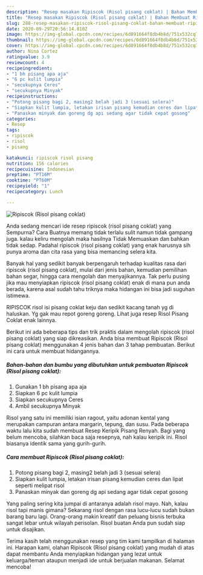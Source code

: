 ```yaml
---
description: "Resep masakan Ripiscok (Risol pisang coklat) | Bahan Membuat Ripiscok (Risol pisang coklat) Yang Enak Banget"
title: "Resep masakan Ripiscok (Risol pisang coklat) | Bahan Membuat Ripiscok (Risol pisang coklat) Yang Enak Banget"
slug: 288-resep-masakan-ripiscok-risol-pisang-coklat-bahan-membuat-ripiscok-risol-pisang-coklat-yang-enak-banget
date: 2020-09-29T20:56:14.810Z
image: https://img-global.cpcdn.com/recipes/6d891664f8db4b8d/751x532cq70/ripiscok-risol-pisang-coklat-foto-resep-utama.jpg
thumbnail: https://img-global.cpcdn.com/recipes/6d891664f8db4b8d/751x532cq70/ripiscok-risol-pisang-coklat-foto-resep-utama.jpg
cover: https://img-global.cpcdn.com/recipes/6d891664f8db4b8d/751x532cq70/ripiscok-risol-pisang-coklat-foto-resep-utama.jpg
author: Nina Cortez
ratingvalue: 3.9
reviewcount: 4
recipeingredient:
- "1 bh pisang apa aja"
- "6 pc kulit lumpia"
- "secukupnya Ceres"
- "secukupnya Minyak"
recipeinstructions:
- "Potong pisang bagi 2, masing2 belah jadi 3 (sesuai selera)"
- "Siapkan kulit lumpia, letakan irisan pisang kemudian ceres dan lipat seperti melipat risol"
- "Panaskan minyak dan goreng dg api sedang agar tidak cepat gosong"
categories:
- Resep
tags:
- ripiscok
- risol
- pisang

katakunci: ripiscok risol pisang 
nutrition: 156 calories
recipecuisine: Indonesian
preptime: "PT16M"
cooktime: "PT60M"
recipeyield: "1"
recipecategory: Lunch

---
```



![Ripiscok (Risol pisang coklat)](https://img-global.cpcdn.com/recipes/6d891664f8db4b8d/751x532cq70/ripiscok-risol-pisang-coklat-foto-resep-utama.jpg)

Anda sedang mencari ide resep ripiscok (risol pisang coklat) yang Sempurna? Cara Buatnya memang tidak terlalu sulit namun tidak gampang juga. kalau keliru mengolah maka hasilnya Tidak Memuaskan dan bahkan tidak sedap. Padahal ripiscok (risol pisang coklat) yang enak harusnya sih punya aroma dan cita rasa yang bisa memancing selera kita.

Banyak hal yang sedikit banyak berpengaruh terhadap kualitas rasa dari ripiscok (risol pisang coklat), mulai dari jenis bahan, kemudian pemilihan bahan segar, hingga cara mengolah dan menyajikannya. Tak perlu pusing jika mau menyiapkan ripiscok (risol pisang coklat) enak di mana pun anda berada, karena asal sudah tahu triknya maka hidangan ini bisa jadi suguhan istimewa.

RIPISCOK risol isi pisang coklat keju dan sedikit kacang tanah yg di haluskan. Yg gak mau repot goreng goreng. Lihat juga resep Risol Pisang Coklat enak lainnya.


Berikut ini ada beberapa tips dan trik praktis dalam mengolah ripiscok (risol pisang coklat) yang siap dikreasikan. Anda bisa membuat Ripiscok (Risol pisang coklat) menggunakan 4 jenis bahan dan 3 tahap pembuatan. Berikut ini cara untuk membuat hidangannya.

<!--inarticleads1-->

##### Bahan-bahan dan bumbu yang dibutuhkan untuk pembuatan Ripiscok (Risol pisang coklat):

1. Gunakan 1 bh pisang apa aja
1. Siapkan 6 pc kulit lumpia
1. Siapkan secukupnya Ceres
1. Ambil secukupnya Minyak


Risol yang satu ini memiliki isian ragout, yaitu adonan kental yang merupakan campuran antara margarin, tepung, dan susu. Pada beberapa waktu lalu kita sudah membuat Resep Keripik Pisang Renyah. Bagi yang belum mencoba, silahkan baca saja resepnya, nah kalau keripik ini. Risol biasanya identik sama yang gurih-gurih. 

<!--inarticleads2-->

##### Cara membuat Ripiscok (Risol pisang coklat):

1. Potong pisang bagi 2, masing2 belah jadi 3 (sesuai selera)
1. Siapkan kulit lumpia, letakan irisan pisang kemudian ceres dan lipat seperti melipat risol
1. Panaskan minyak dan goreng dg api sedang agar tidak cepat gosong


Yang paling sering kita jumpai di antaranya adalah risol mayo. Nah, kalau risol tapi manis gimana? Sekarang risol dengan rasa lucu-lucu sudah bukan barang baru lagi. Orang-orang makin kreatif dan peluang bisnis terbuka sangat lebar untuk wilayah perisolan. Risol buatan Anda pun sudah siap untuk disajikan. 

Terima kasih telah menggunakan resep yang tim kami tampilkan di halaman ini. Harapan kami, olahan Ripiscok (Risol pisang coklat) yang mudah di atas dapat membantu Anda menyiapkan hidangan yang lezat untuk keluarga/teman ataupun menjadi ide untuk berjualan makanan. Selamat mencoba!
